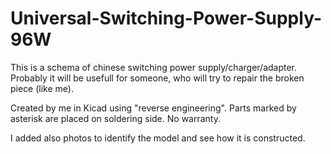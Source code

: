 # Universal-Switching-Power-Supply-96W

This is a schema of chinese switching power supply/charger/adapter.
Probably it will be usefull for someone, who will try to repair the broken piece (like me).

Created by me in Kicad using "reverse engineering".
Parts marked by asterisk are placed on soldering side. No warranty.

I added also photos to identify the model and see how it is constructed.
